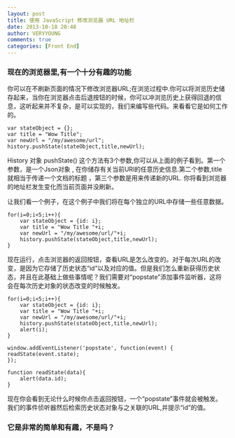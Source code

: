 ```yaml
---
layout: post
title: 使用 JavaScript 修改浏览器 URL 地址栏
date: 2013-10-18 20:48
author: VERYYOUNG
comments: true
categories: [Front End]
---
```

<h3>现在的浏览器里,有一个十分有趣的功能</h3>

<p>你可以在不刷新页面的情况下修改浏览器URL;在浏览过程中.你可以将浏览历史储存起来，当你在浏览器点击后退按钮的时候，你可以冲浏览历史上获得回退的信息，这听起来并不复杂，是可以实现的，我们来编写些代码。来看看它是如何工作的。</p>

<pre><code>var stateObject = {};
var title = "Wow Title";
var newUrl = "/my/awesome/url";
history.pushState(stateObject,title,newUrl);
</code></pre>

<p>History 对象 pushState() 这个方法有3个参数,你可以从上面的例子看到。第一个参数，是一个Json对象 , 在你储存有关当前URl的任意历史信息.第二个参数,title 就相当于传递一个文档的标题 ，第三个参数是用来传递新的URL. 你将看到浏览器的地址栏发生变化而当前页面并没刷新。</p>

<p>让我们看一个例子，在这个例子中我们将在每个独立的URL中存储一些任意数据。</p>

<pre><code>for(i=0;i&lt;5;i++){
    var stateObject = {id: i};
    var title = "Wow Title "+i;
    var newUrl = "/my/awesome/url/"+i;
    history.pushState(stateObject,title,newUrl);
}
</code></pre>

<p>现在运行，点击浏览器的返回按钮，查看URL是怎么改变的。对于每次URL的改变，是因为它存储了历史状态“id”以及对应的值。但是我们怎么重新获得历史状态，并且在此基础上做些事情呢？我们需要对“popstate”添加事件监听器，这将会在每次历史对象的状态改变的时候触发。</p>

<pre><code>for(i=0;i&lt;5;i++){
    var stateObject = {id: i};
    var title = "Wow Title "+i;
    var newUrl = "/my/awesome/url/"+i;
    history.pushState(stateObject,title,newUrl);
    alert(i);
}

window.addEventListener('popstate', function(event) {
readState(event.state);
});

function readState(data){
    alert(data.id);
}
</code></pre>

<p>现在你会看到无论什么时候你点击返回按钮，一个“popstate”事件就会被触发。我们的事件侦听器然后检索历史状态对象与之关联的URL,并提示“id”的值。</p>

<h3>它是非常的简单和有趣，不是吗？</h3>

